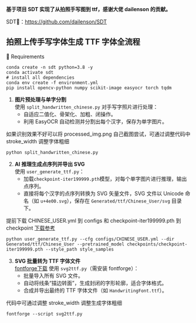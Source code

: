 **基于项目 SDT 实现了从拍照手写图到 ttf，感谢大佬 dailenson 的贡献。**

SDT🔗：https://github.com/dailenson/SDT

## 拍照上传手写字体生成 TTF 字体全流程

🔨 Requirements

```shell
conda create -n sdt python=3.8 -y
conda activate sdt
# install all dependencies
conda env create -f environment.yml
pip install opencv-python numpy scikit-image easyocr torch tqdm
```


1. **图片预处理与单字分割**  
   使用 `split_handwritten_chinese.py` 对手写字照片进行处理：
   - 自适应二值化、骨架化、加粗、闭操作。
   - 利用 EasyOCR 自动检测并分割出每个汉字，保存为单字图片。

如果识别效果不好可以将 processed_img.png 自己截图尝试，可通过调整代码中 stroke_width 调整字体粗细

```shell
python split_handwritten_chinese.py
```

2. **AI 推理生成点序列并导出 SVG**  
   使用 `user_generate_ttf.py`：
   - 加载`checkpoint-iter199999.pth`模型，对每个单字图片进行推理，输出点序列。
   - 直接将每个汉字的点序列转换为 SVG 矢量文件，SVG 文件以 Unicode 命名（如 `u+4e00.svg`），保存在 `Generated/ttf/Chinese_User/svg` 目录下。

提前下载 CHINESE_USER.yml 到 configs 和 checkpoint-iter199999.pth 到 checkpoint [下载参考](https://github.com/dailenson/SDT?tab=readme-ov-file#-pre-trained-model)

```shell
python user_generate_ttf.py --cfg configs/CHINESE_USER.yml --dir Generated/ttf/Chinese_User --pretrained_model checkpoints/checkpoint-iter199999.pth --style_path style_samples
```


3. **SVG 批量转为 TTF 字体文件**  
   [fontforge下载](https://fontforge.org/en-US/downloads/)
   使用 `svg2ttf.py`（需安装 fontforge）：
   - 批量导入所有 SVG 文件。
   - 自动将线条“描边转面”，生成封闭的字形轮廓，适合字体格式。
   - 合成并导出最终的 TTF 字体文件（如 `HandwritingFont.ttf`）。

代码中可通过调整 stroke_width 调整生成字体粗细

```shell
fontforge --script svg2ttf.py
```
